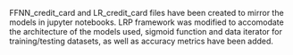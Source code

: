 FFNN_credit_card and LR_credit_card files have been created to mirror the models in jupyter notebooks.
LRP framework was modified to accomodate the architecture of the models used, sigmoid function and data iterator for training/testing datasets, as well as accuracy metrics have been added.
